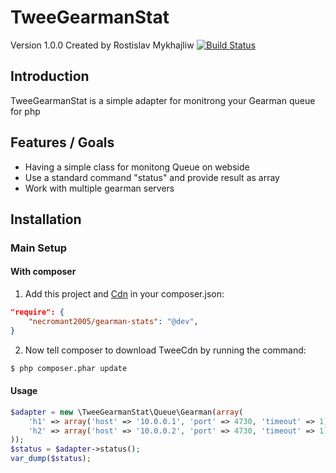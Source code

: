 TweeGearmanStat
=======
Version 1.0.0 Created by Rostislav Mykhajliw [![Build Status](https://secure.travis-ci.org/necromant2005/gearmane-stats.png?branch=master)](https://travis-ci.org/necromant2005/gearman-stats)

Introduction
------------

TweeGearmanStat is a simple adapter for monitrong your Gearman queue for php


Features / Goals
----------------

* Having a simple class  for monitong Queue on webside
* Use a standard command "status" and provide result as array
* Work with multiple gearman servers

Installation
------------

### Main Setup

#### With composer

1. Add this project and [Cdn](https://github.com/necromant2005/cdn) in your composer.json:

```json
"require": {
    "necromant2005/gearman-stats": "@dev",
}
```

2. Now tell composer to download TweeCdn by running the command:

```bash
$ php composer.phar update
```

#### Usage

```php
$adapter = new \TweeGearmanStat\Queue\Gearman(array(
    'h1' => array('host' => '10.0.0.1', 'port' => 4730, 'timeout' => 1),
    'h2' => array('host' => '10.0.0.2', 'port' => 4730, 'timeout' => 1),
));
$status = $adapter->status();
var_dump($status);
```
